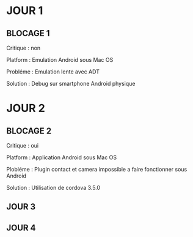 JOUR 1
======


BLOCAGE 1
---------

Critique : non

Platform : Emulation Android sous Mac OS

Probléme : Emulation lente avec ADT

Solution : Debug sur smartphone Android physique


JOUR 2
======

BLOCAGE 2
---------

Critique : oui

Platform : Application Android sous Mac OS 

Plobléme : Plugin contact et camera impossible a faire fonctionner sous Android 

Solution : Utilisation de cordova 3.5.0


JOUR 3
------

JOUR 4
------
